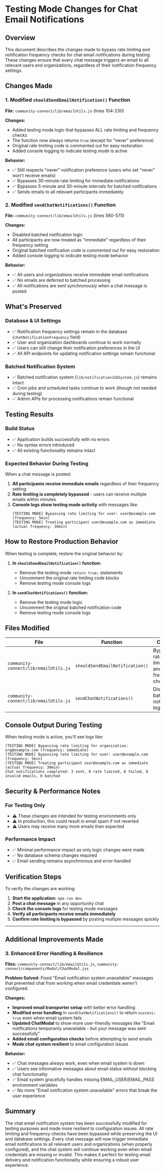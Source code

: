 # Testing Mode Changes for Chat Email Notifications

## Overview

This document describes the changes made to bypass rate limiting and notification frequency checks for chat email notifications during testing. These changes ensure that every chat message triggers an email to all relevant users and organizations, regardless of their notification frequency settings.

## Changes Made

### 1. Modified `shouldSendEmailNotification()` Function
**File:** `community-connect/lib/emailUtils.js` (lines 104-230)

**Changes:**
- Added testing mode logic that bypasses ALL rate limiting and frequency checks
- The function now always returns `true` (except for "never" preference)
- Original rate limiting code is commented out for easy restoration
- Added console logging to indicate testing mode is active

**Behavior:**
- ✅ Still respects "never" notification preference (users who set "never" won't receive emails)
- ✅ Bypasses 30-minute rate limiting for immediate notifications
- ✅ Bypasses 5-minute and 30-minute intervals for batched notifications
- ✅ Sends emails to all relevant participants immediately

### 2. Modified `sendChatNotifications()` Function
**File:** `community-connect/lib/emailUtils.js` (lines 560-575)

**Changes:**
- Disabled batched notification logic
- All participants are now treated as "immediate" regardless of their frequency setting
- Original batched notification code is commented out for easy restoration
- Added console logging to indicate testing mode behavior

**Behavior:**
- ✅ All users and organizations receive immediate email notifications
- ✅ No emails are deferred to batched processing
- ✅ All notifications are sent synchronously when a chat message is posted

## What's Preserved

### Database & UI Settings
- ✅ Notification frequency settings remain in the database (`chatNotificationFrequency` field)
- ✅ User and organization dashboards continue to work normally
- ✅ Users can still change their notification preferences in the UI
- ✅ All API endpoints for updating notification settings remain functional

### Batched Notification System
- ✅ Batched notification system (`lib/notificationJobSystem.js`) remains intact
- ✅ Cron jobs and scheduled tasks continue to work (though not needed during testing)
- ✅ Admin APIs for processing notifications remain functional

## Testing Results

### Build Status
- ✅ Application builds successfully with no errors
- ✅ No syntax errors introduced
- ✅ All existing functionality remains intact

### Expected Behavior During Testing
When a chat message is posted:

1. **All participants receive immediate emails** regardless of their frequency setting
2. **Rate limiting is completely bypassed** - users can receive multiple emails within minutes
3. **Console logs show testing mode activity** with messages like:
   ```
   [TESTING MODE] Bypassing rate limiting for user: user@example.com (frequency: 5min)
   [TESTING MODE] Treating participant user@example.com as immediate (actual frequency: 30min)
   ```

## How to Restore Production Behavior

When testing is complete, restore the original behavior by:

1. **In `shouldSendEmailNotification()` function:**
   - Remove the testing mode `return true;` statements
   - Uncomment the original rate limiting code blocks
   - Remove testing mode console logs

2. **In `sendChatNotifications()` function:**
   - Remove the testing mode logic
   - Uncomment the original batched notification code
   - Remove testing mode console logs

## Files Modified

| File | Function | Change |
|------|----------|--------|
| `community-connect/lib/emailUtils.js` | `shouldSendEmailNotification()` | Bypassed rate limiting and frequency checks |
| `community-connect/lib/emailUtils.js` | `sendChatNotifications()` | Disabled batched notification logic |

## Console Output During Testing

When testing mode is active, you'll see logs like:
```
[TESTING MODE] Bypassing rate limiting for organization: org@example.com (frequency: immediate)
[TESTING MODE] Bypassing rate limiting for user: user@example.com (frequency: 5min)
[TESTING MODE] Treating participant user@example.com as immediate (actual frequency: 30min)
Chat notifications completed: 3 sent, 0 rate limited, 0 failed, 0 invalid emails, 0 batched
```

## Security & Performance Notes

### For Testing Only
- ⚠️ These changes are intended for testing environments only
- ⚠️ In production, this could result in email spam if not reverted
- ⚠️ Users may receive many more emails than expected

### Performance Impact
- ✅ Minimal performance impact as only logic changes were made
- ✅ No database schema changes required
- ✅ Email sending remains asynchronous and error-handled

## Verification Steps

To verify the changes are working:

1. **Start the application:** `npm run dev`
2. **Post a chat message** in any opportunity chat
3. **Check the console logs** for testing mode messages
4. **Verify all participants receive emails immediately**
5. **Confirm rate limiting is bypassed** by posting multiple messages quickly

---

## Additional Improvements Made

### 3. Enhanced Error Handling & Resilience
**Files:** `community-connect/lib/emailUtils.js`, `community-connect/components/Modal/ChatModal.jsx`

**Problem Solved:** Fixed "Email notification system unavailable" messages that prevented chat from working when email credentials weren't configured.

**Changes:**
- **Improved email transporter setup** with better error handling
- **Modified error handling** in `sendChatNotifications()` to return `success: true` even when email system fails
- **Updated ChatModal** to show more user-friendly messages like "Email notifications temporarily unavailable - but your message was sent successfully"
- **Added email configuration checks** before attempting to send emails
- **Made chat system resilient** to email configuration issues

**Behavior:**
- ✅ Chat messages always work, even when email system is down
- ✅ Users see informative messages about email status without blocking chat functionality  
- ✅ Email system gracefully handles missing EMAIL_USER/EMAIL_PASS environment variables
- ✅ No more "Email notification system unavailable" errors that break the user experience

## Summary

The chat email notification system has been successfully modified for testing purposes and made more resilient to configuration issues. All rate limiting and frequency checks have been bypassed while preserving the UI and database settings. Every chat message will now trigger immediate email notifications to all relevant users and organizations (when properly configured), and the chat system will continue working even when email credentials are missing or invalid. This makes it perfect for testing email delivery and notification functionality while ensuring a robust user experience.